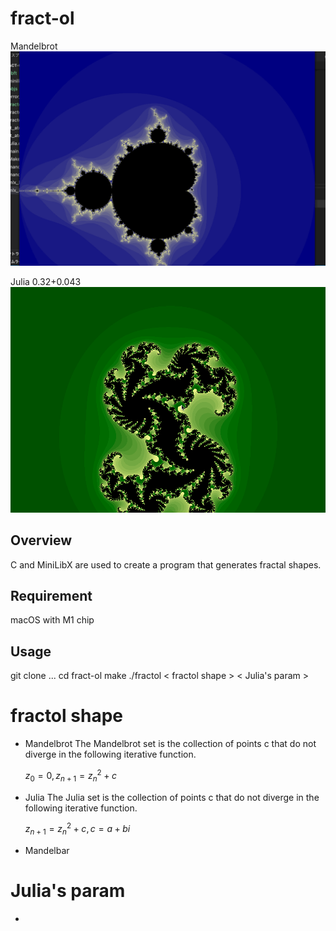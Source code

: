 # fract-ol
Mandelbrot
![gif](https://github.com/retakashi/fract-ol/blob/main/image/Mandelbrot.gif)

Julia 0.32+0.043
![gif](https://github.com/retakashi/fract-ol/blob/main/image/Julia.gif)

## Overview
C and MiniLibX are used to create a program that generates fractal shapes.

## Requirement
macOS with M1 chip
## Usage
git clone ...
cd fract-ol
make
./fractol < fractol shape > < Julia's param >
# fractol shape
- Mandelbrot
    The Mandelbrot set is the collection of points c that do not diverge in the following iterative function.

    $z_{0} = 0, z_{n+1} = z_{n}^{2} + c$
- Julia
   The Julia set is the collection of points c that do not diverge in the following iterative function.

    $z_{n+1}​ = z_{n}^2​ + c, c = a+bi$

- Mandelbar
# Julia's param
- 
